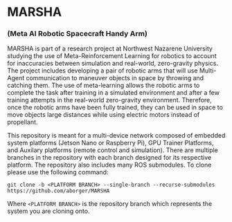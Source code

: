 # MARSHA
### (Meta AI Robotic Spacecraft Handy Arm)

MARSHA is part of a research project at Northwest Nazarene University studying the use of Meta-Reinforcement Learning for robotics to account for inaccuracies between simulation and real-world, zero-gravity physics. The project includes developing a pair of robotic arms that will use Multi-Agent communication to maneuver objects in space by throwing and catching them. The use of meta-learning allows the robotic arms to complete the task after training in a simulated environment and after a few training attempts in the real-world zero-gravity environment. Therefore, once the robotic arms have been fully trained, they can be used in space to move objects large distances while using electric motors instead of propellant.

This repository is meant for a multi-device network composed of embedded system platforms (Jetson Nano or Raspberry Pi), GPU Trainer Platforms, and Auxilary platforms (remote control and simulation). There are multiple branches in the repository with each branch designed for its respective platform. The repository also includes many ROS submodules. To clone please use the following command:
```
git clone -b <PLATFORM BRANCH> --single-branch --recurse-submodules https://github.com/aborger/MARSHA
```
Where ```<PLATFORM BRANCH>``` is the repository branch which represents the system you are cloning onto.

